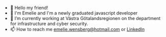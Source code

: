 - 👋 Hello my friend!
- 👀 I'm Emelie and I'm a newly graduated javascript developer
- 🌱 I’m currently working at Västra Götalandsregionen on the department for infrastructure and cyber security.
- 📫 How to reach me emelie.wensberg@hotmail.com or [LinkedIn](https://www.linkedin.com/in/emelie-wensberg-12b32093/)

<!---
azayakaWen/azayakaWen is a ✨ special ✨ repository because its `README.md` (this file) appears on your GitHub profile.
You can click the Preview link to take a look at your changes.
--->
